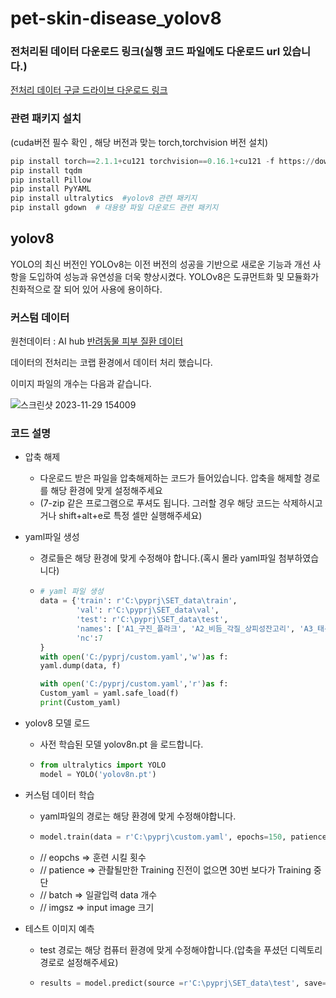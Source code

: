 # pet-skin-disease_yolov8
### 전처리된 데이터 다운로드 링크(실행 코드 파일에도 다운로드 url 있습니다.)
[전처리 데이터 구글 드라이브 다운로드 링크](https://docs.google.com/uc?export=download&id=1KOkWMPHNrUHMth3aRK0SP9fl_WSCfF0d)
### 관련 패키지 설치
(cuda버전 필수 확인 , 해당 버전과 맞는 torch,torchvision 버전 설치)
```python
pip install torch==2.1.1+cu121 torchvision==0.16.1+cu121 -f https://download.pytorch.org/whl/torch_stable.html
pip install tqdm
pip install Pillow
pip install PyYAML
pip install ultralytics  #yolov8 관련 패키지
pip install gdown  # 대용량 파일 다운로드 관련 패키지
```
## yolov8

YOLO의 최신 버전인 YOLOv8는 이전 버전의 성공을 기반으로 새로운 기능과 개선 사항을 도입하여 성능과 유연성을 더욱 향상시켰다.
YOLOv8은 도큐먼트화 및 모듈화가 친화적으로 잘 되어 있어 사용에 용이하다.

### 커스텀 데이터
원천데이터 : AI hub [반려동물 피부 질환 데이터](https://www.aihub.or.kr/aihubdata/data/view.do?currMenu=&topMenu=&aihubDataSe=data&dataSetSn=561)

데이터의 전처리는 코랩 환경에서 데이터 처리 했습니다.

이미지 파일의 개수는 다음과 같습니다.

![스크린샷 2023-11-29 154009](https://github.com/Leejujin/pet-skin-disease_yolov8/assets/38245868/c9558ff9-7a0d-42c0-a318-98e4ad6b2f8d)

### 코드 설명
  * 압축 해제
    - 다운로드 받은 파일을 압축해제하는 코드가 들어있습니다. 압축을 해제할 경로를 해당 환경에 맞게 설정해주세요
    - (7-zip 같은 프로그램으로 푸셔도 됩니다. 그러할 경우 해당 코드는 삭제하시고 거나 shift+alt+e로 특정 셀만 실행해주세요)
  
  * yaml파일 생성
    - 경로들은 해당 환경에 맞게 수정해야 합니다.(혹시 몰라 yaml파일 첨부하였습니다)
    - ```python
      # yaml 파일 생성
      data = {'train': r'C:\pyprj\SET_data\train',
              'val': r'C:\pyprj\SET_data\val',
              'test': r'C:\pyprj\SET_data\test',
              'names': ['A1_구진_플라크', 'A2_비듬_각질_상피성잔고리', 'A3_태선화_과다색소침착','A4_농포_여드름','A5_미란_궤양','A6_결절_종괴','A7_무증상'],
              'nc':7
      }
      with open('C:/pyprj/custom.yaml','w')as f:
      yaml.dump(data, f)
      
      with open('C:/pyprj/custom.yaml','r')as f:
      Custom_yaml = yaml.safe_load(f)
      print(Custom_yaml)
      ```
  * yolov8 모델 로드
    - 사전 학습된 모델 yolov8n.pt 을 로드합니다.
    - ```python
      from ultralytics import YOLO
      model = YOLO('yolov8n.pt')
      ```
  * 커스텀 데이터 학습
    - yaml파일의 경로는 해당 환경에 맞게 수정해야합니다.
    - ```python
      model.train(data = r'C:\pyprj\custom.yaml', epochs=150, patience=50, batch=32, imgsz=416)
      ```
    - // eopchs => 훈련 시킬 횟수
    - // patience => 관촬될만한 Training 진전이 없으면 30번 보다가 Training 중단
    - // batch => 일괄입력 data 개수
    - // imgsz => input image 크기

  * 테스트 이미지 예측
    - test 경로는 해당 컴퓨터 환경에 맞게 수정해야합니다.(압축을 푸셨던 디렉토리 경로로 설정해주세요)
    - ```python
      results = model.predict(source =r'C:\pyprj\SET_data\test', save=True)
      ```
    
